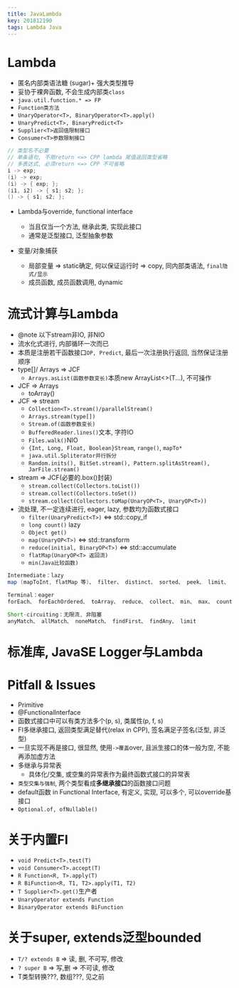 ```yaml
---
title: JavaLambda
key: 201812190
tags: Lambda Java
---
```


# Lambda

- 匿名内部类语法糖 (sugar)+ 强大类型推导
- 妥协于裸奔函数, 不会生成内部类`class`
- `java.util.function.* => FP`
- `Function类方法`
- `UnaryOperator<T>, BinaryOperator<T>.apply()`
- `UnaryPredict<T>, BinaryPredict<T>`
- `Supplier<T>返回值限制接口`
- `Consumer<T>参数限制接口`

<!--more-->

```Java
// 类型名不必要
// 单条语句, 不用return <=> CPP lambda 尾值返回类型省略
// 多表达式, 必须return <=> CPP 不可省略
i -> exp;
(i) -> exp;
(i) -> { exp; };
(i1, i2) -> { s1; s2; };
() -> { s1; s2; };
```

- Lambda与override, functional interface
   - 当且仅当一个方法, 继承此类, 实现此接口
   - 通常是泛型接口, 泛型抽象参数

- 变量/对象捕获
   - 局部变量 => static确定, 何以保证运行时 => copy, 同内部类语法, `final隐式/显示`
   - 成员函数, 成员函数调用, dynamic

# 流式计算与Lambda

- @note 以下stream非IO, 非NIO
- 流水化式进行, 内部循环一次而已
- 本质是注册若干函数接口`OP, Predict`, 最后一次注册执行返回, 当然保证注册顺序
- type[]/ Arrays => JCF
   - `Arrays.asList(函数参数变长)`本质new ArrayList<>(T...), 不可操作
- JCF => Arrays
   - toArray()
- JCF => stream
   - `Collection<T>.stream()/parallelStream()`
   - `Arrays.stream(type[])`
   - `Stream.of(函数参数变长)`
   - `BufferedReader.lines()`文本, 字符IO
   - `Files.walk()`NIO
   - `{Int, Long, Float, Boolean}Stream`, `range()`, `mapTo*`
   - `java.util.Spliterator并行拆分`
   - `Random.inits(), BitSet.stream(), Pattern.splitAsStream(), JarFile.stream()`
- stream => JCF(必要的.box()封装)
   - `stream.collect(Collectors.toList())`
   - `stream.collect(Collectors.toSet())`
   - `stream.collect(Collectors.toMap(UnaryOP<T>, UnaryOP<T>))`
- 流处理, 不一定连续进行, eager, lazy, 参数均为函数式接口
   - `filter(UnaryPredict<T>)` <=> std::copy_if
   - `long count()` lazy
   - `Object get()`
   - `map(UnaryOP<T>)` <=> std::transform
   - `reduce(initial, BinaryOP<T>)` <=> std::accumulate
   - `flatMap(UnaryOP<T> 返回流)`
   - `min(Java比较函数)`

```Java
Intermediate：lazy
map (mapToInt, flatMap 等)、 filter、 distinct、 sorted、 peek、 limit、 skip、 parallel、 sequential、 unordered

Terminal：eager
forEach、 forEachOrdered、 toArray、 reduce、 collect、 min、 max、 count、 anyMatch、 allMatch、 noneMatch、 findFirst、 findAny、 iterator

Short-circuiting：无限流, 非阻塞
anyMatch、 allMatch、 noneMatch、 findFirst、 findAny、 limit   
```

# 标准库, JavaSE Logger与Lambda

# Pitfall & Issues
- Primitive
- @FunctionalInterface
- 函数式接口中可以有类方法多个(p, s), 类属性(p, f, s)
- FI多继承接口, 返回类型满足替代(relax in CPP), 签名满足子签名(泛型, 非泛型)
- 一旦实现不再是接口, 很显然, 使用`->覆盖`over, 且派生接口的体一般为空, 不能再添加虚方法
- 多继承与异常表
   - 具体化/交集, 或空集的异常表作为最终函数式接口的异常表
- `类型交集与强制`, 两个类型看成**多继承接口**的函数接口问题
- default函数 in Functional Interface, 有定义, 实现, 可以多个, 可以override基接口
- `Optional.of, ofNullable()`

# 关于内置FI
- `void Predict<T>.test(T)`
- `void Consumer<T>.accept(T)`
- `R Function<R, T>.apply(T)`
- `R BiFunction<R, T1, T2>.apply(T1, T2)`
- `T Supplier<T>.get()`生产者
- `UnaryOperator extends Function`
- `BinaryOperator extends BiFunction`

# 关于super, extends泛型bounded
- `T/? extends B` => 读, 删, 不可写, 修改
- `? super B` => 写,删 => 不可读, 修改
- T类型转换???, 数组???, 见之前
